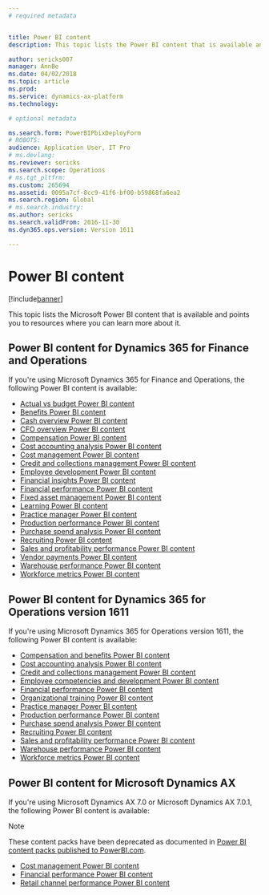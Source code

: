 ```yaml
---
# required metadata


title: Power BI content 
description: This topic lists the Power BI content that is available and points you to resources where you can learn more about it.

author: sericks007
manager: AnnBe
ms.date: 04/02/2018
ms.topic: article
ms.prod: 
ms.service: dynamics-ax-platform
ms.technology: 

# optional metadata

ms.search.form: PowerBIPbixDeployForm
# ROBOTS: 
audience: Application User, IT Pro
# ms.devlang: 
ms.reviewer: sericks
ms.search.scope: Operations
# ms.tgt_pltfrm: 
ms.custom: 265694
ms.assetid: 0095a7cf-8cc9-41f6-bf00-b59868fa6ea2
ms.search.region: Global
# ms.search.industry: 
ms.author: sericks
ms.search.validFrom: 2016-11-30
ms.dyn365.ops.version: Version 1611

---
```


# Power BI content
[!include[banner](../includes/banner.md)]


This topic lists the Microsoft Power BI content that is available and points you to resources where you can learn more about it.

## Power BI content for Dynamics 365 for Finance and Operations
If you're using Microsoft Dynamics 365 for Finance and Operations, the following Power BI content is available:

- [Actual vs budget Power BI content](ledger-budgets-power-bi.md)
- [Benefits Power BI content](benefits-power-bi.md)
- [Cash overview Power BI content](../../financials/cash-bank-management/Cash-Overview-Power-BI-content.md)
- [CFO overview Power BI content](CFO-power-bi.md)
- [Compensation Power BI content](compensation-power-bi.md)
- [Cost accounting analysis Power BI content](cost-accounting-analysis-content-pack.md) 
- [Cost management Power BI content](cost-management-content-pack.md)    
- [Credit and collections management Power BI content](../../financials/accounts-receivable/credit-collections-power-bi.md)
- [Employee development Power BI content](employee-development-PBI.md) 
- [Financial insights Power BI content](financial-insights.md)
- [Financial performance Power BI content](financial-performance-power-bi-content-pack.md)
- [Fixed asset management Power BI content](../../financials/fixed-assets/Fixed-asset-management-workspace.md)
- [Learning Power BI content](learning-power-bi.md)
- [Practice manager Power BI content](practice-manager-power-bi.md)
- [Production performance Power BI content](production-performance-power-bi.md)
- [Purchase spend analysis Power BI content](purchase-content-pack-for-power-bi.md) 
- [Recruiting Power BI content](recruiting-analysis-power-bi-content-pack.md) 
- [Sales and profitability performance Power BI content](sales-profitability-performance-content-pack.md)
- [Vendor payments Power BI content](../../financials/accounts-payable/Vendor-payments-workspace.md)
- [Warehouse performance Power BI content](warehouse-power-bi-content.md)
- [Workforce metrics Power BI content](workforce-analysis-power-bi-content-pack.md)  

## Power BI content for Dynamics 365 for Operations version 1611
If you're using Microsoft Dynamics 365 for Operations version 1611, the following Power BI content is available:

- [Compensation and benefits Power BI content](compensation-and-benefits-analysis-power-bi-content-pack.md)   
- [Cost accounting analysis Power BI content](cost-accounting-analysis-content-pack.md) 
- [Credit and collections management Power BI content](../../financials/accounts-receivable/credit-collections-power-bi.md)
- [Employee competencies and development Power BI content](employee-competencies-and-development-analysis-power-bi-content-pack.md) 
- [Financial performance Power BI content](financial-performance-power-bi-content-pack.md)
- [Organizational training Power BI content](organizational-training-analysis-power-bi-content-pack.md) 
- [Practice manager Power BI content](practice-manager-power-bi.md)
- [Production performance Power BI content](production-performance-power-bi.md)
- [Purchase spend analysis Power BI content](purchase-content-pack-for-power-bi.md) 
- [Recruiting Power BI content](recruiting-analysis-power-bi-content-pack.md) 
- [Sales and profitability performance Power BI content](sales-profitability-performance-content-pack.md)
- [Warehouse performance Power BI content](warehouse-power-bi-content.md)
- [Workforce metrics Power BI content](workforce-analysis-power-bi-content-pack.md)  

## Power BI content for Microsoft Dynamics AX
If you're using Microsoft Dynamics AX 7.0 or Microsoft Dynamics AX 7.0.1, the following Power BI content is available:

> [!Note]
> These content packs have been deprecated as documented in [Power BI content packs published to PowerBI.com](https://docs.microsoft.com/en-us/dynamics365/unified-operations/dev-itpro/migration-upgrade/deprecated-features#power-bi-content-packs-published-to-powerbicom).

- [Cost management Power BI content](cost-management-content-pack.md)    
- [Financial performance Power BI content](financial-performance-power-bi-content-pack.md)
- [Retail channel performance Power BI content](retail-channel-performance-dashboard-power-bi-data.md) 


